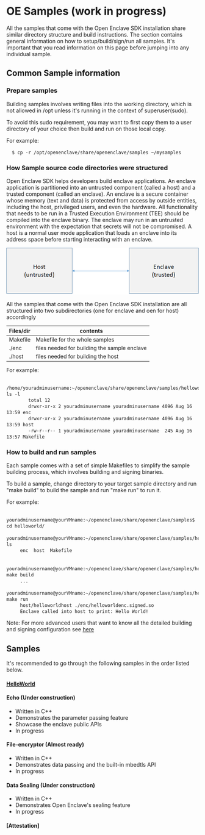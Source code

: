 # OE Samples (work in progress)

All the samples that come with the Open Enclave SDK installation share similar directory structure and build instructions. The section contains general information on how to setup/build/sign/run all samples. It's important that you read information on this page before jumping into any individual sample.

## Common Sample information

### Prepare samples

Building samples involves writing files into the working directory, which is not allowed in /opt unless it's running in the context of superuser(sudo).

To avoid this sudo requirement, you may want to first copy them to a user directory of your choice then build and run on those local
copy. 

 For example:
 
      $ cp -r /opt/openenclave/share/openenclave/samples ~/mysamples
      
### How Sample source code directories were structured

   Open Enclave SDK helps developers build enclave applications. An enclave application is partitioned into an untrusted component (called a host) and a trusted component (called an enclave). An enclave is a secure container whose memory (text and data) is protected from access by outside entities, including the host, privileged users, and even the hardware. All functionality that needs to be run in a Trusted Execution Environment (TEE) should be compiled into the enclave binary. The enclave may run in an untrusted environment with the expectation that secrets will not be compromised. A host is a normal user mode application that loads an enclave into its address space before starting interacting with an enclave. 
   
 ![Sample components diagram](sampledirstructure.png)

 All the samples that come with the Open Enclave SDK installation are all structured into two subdirectories (one for enclave and oen for host) accordingly 
   
   | Files/dir    |  contents                                   |
   |:-------------|---------------------------------------------|
   | Makefile     | Makefile for the whole samples              |
   | ./enc        | files needed for building the sample enclave|
   | ./host       | files needed for building the host          |

   For example:
     
           /home/youradminusername:~/openenclave/share/openenclave/samples/helloworld$ ls -l
            total 12
            drwxr-xr-x 2 youradminusername youradminusername 4096 Aug 16 13:59 enc
            drwxr-xr-x 2 youradminusername youradminusername 4096 Aug 16 13:59 host
            -rw-r--r-- 1 youradminusername youradminusername  245 Aug 16 13:57 Makefile
 
### How to build and run samples
 
  Each sample comes with a set of simple Makefiles to simplify the sample building process, which involves building and signing 
binaries.
    
  To build a sample, change directory to your target sample directory and run "make build" to build the sample
  and run "make run" to run it.
     
   For example:

         youradminusername@yourVMname:~/openenclave/share/openenclave/samples$ cd helloworld/
         youradminusername@yourVMname:~/openenclave/share/openenclave/samples/helloworld$ ls
         enc  host  Makefile

         youradminusername@yourVMname:~/openenclave/share/openenclave/samples/helloworld$ make build
         ...
         youradminusername@yourVMname:~/openenclave/share/openenclave/samples/helloworld$ make run
         host/helloworldhost ./enc/helloworldenc.signed.so
         Enclave called into host to print: Hello World!

  Note: For more advanced users that want to know all the detailed building and signing configuration see [here](buildandsign.md)
  
   
## Samples

  It's recommended to go through the following samples in the order listed below.

#### [HelloWorld](/samples/make/helloworld/README.md)
  
#### Echo (Under construction)
 
  - Written in C++
  - Demonstrates the parameter passing feature
  - Showcase the enclave public APIs
  - In progress
  
#### File-encryptor (Almost ready)
 
  - Written in C++
  - Demonstrates data passing and the built-in mbedtls API
  - In progress

####  Data Sealing (Under construction)
  - Written in C++
  - Demonstrates Open Enclave's sealing feature
  - In progress
  
#### [Attestation] 

    
